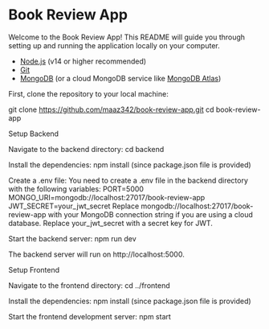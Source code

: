 # Book Review App

Welcome to the Book Review App! This README will guide you through setting up and running the application locally on your computer.


- [Node.js](https://nodejs.org/) (v14 or higher recommended)
- [Git](https://git-scm.com/)
- [MongoDB](https://www.mongodb.com/) (or a cloud MongoDB service like [MongoDB Atlas](https://www.mongodb.com/cloud/atlas))


First, clone the repository to your local machine:

git clone https://github.com/maaz342/book-review-app.git
cd book-review-app

Setup Backend

Navigate to the backend directory:
cd backend

Install the dependencies:
npm install (since package.json file is provided)

Create a .env file:
You need to create a .env file in the backend directory with the following variables:
PORT=5000
MONGO_URI=mongodb://localhost:27017/book-review-app
JWT_SECRET=your_jwt_secret
Replace mongodb://localhost:27017/book-review-app with your MongoDB connection string if you are using a cloud database.
Replace your_jwt_secret with a secret key for JWT.

Start the backend server:
npm run dev

The backend server will run on http://localhost:5000.

Setup Frontend

Navigate to the frontend directory:
cd ../frontend

Install the dependencies:
npm install (since package.json file is provided)

Start the frontend development server:
npm start



